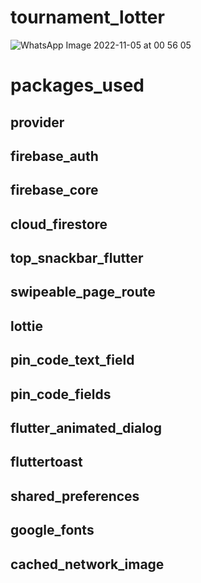 # tournament_lotter

![WhatsApp Image 2022-11-05 at 00 56 05](https://user-images.githubusercontent.com/91565180/200166194-7d33ef4b-994a-4621-baaa-68ef372a9db5.jpeg)


# packages_used

## provider
## firebase_auth
## firebase_core
## cloud_firestore
## top_snackbar_flutter
## swipeable_page_route
## lottie
## pin_code_text_field
## pin_code_fields
## flutter_animated_dialog
## fluttertoast
## shared_preferences
## google_fonts
## cached_network_image
